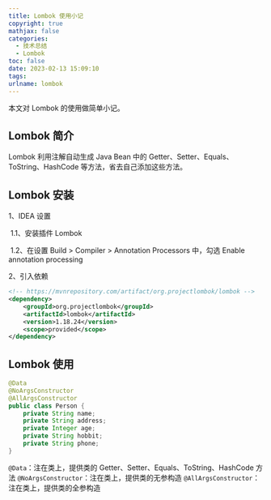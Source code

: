 ```yaml
---
title: Lombok 使用小记
copyright: true
mathjax: false
categories:
  - 技术总结
  - Lombok
toc: false
date: 2023-02-13 15:09:10
tags:
urlname: lombok
---
```


本文对 Lombok 的使用做简单小记。<!--more-->

## Lombok 简介

Lombok 利用注解自动生成 Java Bean 中的 Getter、Setter、Equals、ToString、HashCode 等方法，省去自己添加这些方法。

## Lombok 安装

1、IDEA 设置

​	1.1、安装插件 Lombok

​	1.2、在设置 Build > Compiler > Annotation Processors 中，勾选 Enable annotation processing

2、引入依赖

```xml
<!-- https://mvnrepository.com/artifact/org.projectlombok/lombok -->
<dependency>
    <groupId>org.projectlombok</groupId>
    <artifactId>lombok</artifactId>
    <version>1.18.24</version>
    <scope>provided</scope>
</dependency>
```

## Lombok 使用

```java
@Data
@NoArgsConstructor
@AllArgsConstructor
public class Person {
    private String name;
    private String address;
    private Integer age;
    private String hobbit;
    private String phone;
}
```

`@Data`：注在类上，提供类的 Getter、Setter、Equals、ToString、HashCode 方法
`@NoArgsConstructor`：注在类上，提供类的无参构造
`@AllArgsConstructor`：注在类上，提供类的全参构造
